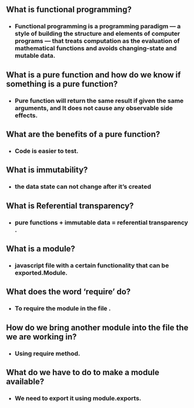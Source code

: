 ## What is functional programming?
- ### Functional programming is a programming paradigm — a style of building the structure and elements of computer programs — that treats computation as the evaluation of mathematical functions and avoids changing-state and mutable data.

## What is a pure function and how do we know if something is a pure function?
- ### Pure function will return the same result if given the same arguments, and It does not cause any observable side effects.

## What are the benefits of a pure function?
- ### Code is easier to test.

## What is immutability?
- ### the data state can not change after it’s created

## What is Referential transparency?
- ### pure functions + immutable data = referential transparency .

## What is a module?
 - ### javascript file with a certain functionality that can be exported.Module.

## What does the word ‘require’ do?
 - ### To require the module in the file .

## How do we bring another module into the file the we are working in?
 - ### Using require method.

## What do we have to do to make a module available?
 - ### We need to export it using module.exports.
